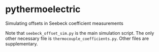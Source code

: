 # pythermoelectric
Simulating offsets in Seebeck coefficient measurements

Note that `seebeck_offset_sim.py` is the main simulation script. The only other necessary file is `thermocouple_coefficients.py`. Other files are supplementary.
